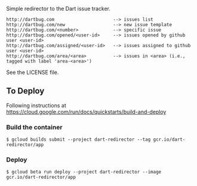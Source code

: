 Simple redirector to the Dart issue tracker.

    http://dartbug.com                      --> issues list
    http://dartbug.com/new                  --> new issue template
    http://dartbug.com/<number>             --> specific issue
    http://dartbug.com/opened/<user-id>     --> issues opened by github user <user-id>
    http://dartbug.com/assigned/<user-id>   --> issues assigned to github user <user-id>
    http://dartbug.com/area/<area>          --> issues in <area> (i.e., tagged with label 'area-<area>')

See the LICENSE file.

## To Deploy

Following instructions at https://cloud.google.com/run/docs/quickstarts/build-and-deploy

### Build the container

```console
$ gcloud builds submit --project dart-redirector --tag gcr.io/dart-redirector/app
```

### Deploy

```console
$ gcloud beta run deploy --project dart-redirector --image gcr.io/dart-redirector/app
```
